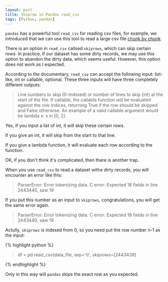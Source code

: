 ```yaml
---
layout: post
title: Skiprow in Pandas read_csv
tags: [Python, pandas]
---
```


`pandas` has a powerful tool `read_csv` for reading csv files, for example, we introduced that we can use this tool to read a large csv file [chunk by chunk](http://acepor.github.io/2017/08/03/using-chunksize/). 

There is an option in `read_csv` callsed `skiprows`, which can skip certain rows. In practice, if our dataset has some dirty records, we may use this option to abandon the dirty data, which seems useful. However, this option does not work as I espected.

According to the documentary, `read_csv` can accept the following input: list-like, int or callable, optional. These three inputs will have three completely different outputs:

> Line numbers to skip (0-indexed) or number of lines to skip (int) at the start of the file.
If callable, the callable function will be evaluated against the row indices, returning True if the row should be skipped and False otherwise. An example of a valid callable argument would be lambda x: x in [0, 2].

Yes, if you input a list of int, it will skip these certain rows.

If you give an int, it will skip from the start to that line.

If you give a lambda function, it will evaluate each row according to the function.

OK, if you don't think it's complicated, then there is another trap.

When you use `read_csv` to read a dataset withe dirty records, you will encounter an error like this:

> ParserError: Error tokenizing data. C error: Expected 18 fields in line 2443440, saw 19

If you put this number as an input to `skiprows`, congratulations, you will get the same error again.

> ParserError: Error tokenizing data. C error: Expected 18 fields in line 2443440, saw 19

Actully, `skiprows` is indexed from 0, so you need put the row number n-1 as the input:

{% highlight python %}

> df = pd.read_csv(data_file, sep='\t', skiprows=[2443439]

{% endhighlight %}

Only in this way will `pandas` skips the exact row as you expected.

